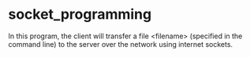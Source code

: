 # socket_programming
In this program, the client will transfer a file &lt;filename> (specified in the command line) to the server over the network using internet sockets.
